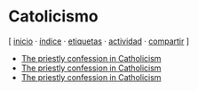 # Catolicismo
[ [inicio](../../index.md) · [índice](../../indice.md) · [etiquetas](../../etiquetas.md) · [actividad](../../actividad.md) · [compartir](https://x.com/intent/tweet?text=Catolicismo%20%E2%80%94%20Etiquetas%0A%0A%E2%86%92%20https%3A%2F%2Fjucardus.github.io%2Fc%2Fa%2Fcatolicismo%0A%0A%E2%86%92%20https%3A%2F%2Fgithub.com%2Fjucardus%2Fjucardus.github.io%2Fblob%2Fmain%2Fc%2Fa%2Fcatolicismo.md%0A%0A%23etiquetas_jucardus) ]

* [The priestly confession in Catholicism](/t/h/e/the-priestly-confession-in-catholicism.md)
* [The priestly confession in Catholicism](t/h/e/the-priestly-confession-in-catholicism.md)
* [The priestly confession in Catholicism](https://github.com/jucardus/jucardus.github.io/blob/main/t/h/e/the-priestly-confession-in-catholicism.md)
